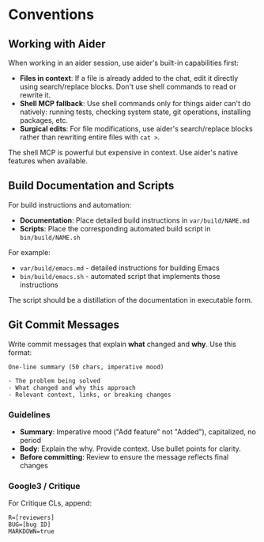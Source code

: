 # Conventions

## Working with Aider

When working in an aider session, use aider's built-in capabilities first:

- **Files in context**: If a file is already added to the chat, edit it directly using search/replace blocks. Don't use shell commands to read or rewrite it.
- **Shell MCP fallback**: Use shell commands only for things aider can't do natively: running tests, checking system state, git operations, installing packages, etc.
- **Surgical edits**: For file modifications, use aider's search/replace blocks rather than rewriting entire files with `cat >`.

The shell MCP is powerful but expensive in context. Use aider's native features when available.

## Build Documentation and Scripts

For build instructions and automation:

- **Documentation**: Place detailed build instructions in `var/build/NAME.md`
- **Scripts**: Place the corresponding automated build script in `bin/build/NAME.sh`

For example:
- `var/build/emacs.md` - detailed instructions for building Emacs
- `bin/build/emacs.sh` - automated script that implements those instructions

The script should be a distillation of the documentation in executable form.

## Git Commit Messages

Write commit messages that explain **what** changed and **why**. Use this format:

```
One-line summary (50 chars, imperative mood)

- The problem being solved
- What changed and why this approach
- Relevant context, links, or breaking changes
```

### Guidelines

- **Summary**: Imperative mood ("Add feature" not "Added"), capitalized, no period
- **Body**: Explain the why. Provide context. Use bullet points for clarity.
- **Before committing**: Review to ensure the message reflects final changes

### Google3 / Critique

For Critique CLs, append:
```
R=[reviewers]
BUG=[bug ID]
MARKDOWN=true
```
